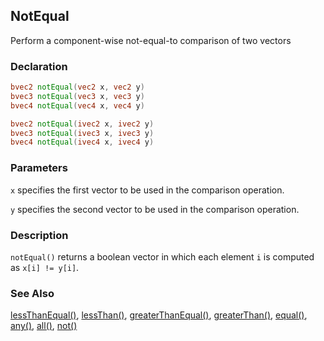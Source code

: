 ## NotEqual
Perform a component-wise not-equal-to comparison of two vectors

### Declaration
```glsl
bvec2 notEqual(vec2 x, vec2 y)  
bvec3 notEqual(vec3 x, vec3 y)  
bvec4 notEqual(vec4 x, vec4 y)  

bvec2 notEqual(ivec2 x, ivec2 y)  
bvec3 notEqual(ivec3 x, ivec3 y)  
bvec4 notEqual(ivec4 x, ivec4 y)
```

### Parameters
```x``` specifies the first vector to be used in the comparison operation.

```y``` specifies the second vector to be used in the comparison operation.

### Description
```notEqual()``` returns a boolean vector in which each element ```i``` is computed as ```x[i] != y[i]```.

### See Also
[lessThanEqual()](/glossary/?search=lessThanEqual), [lessThan()](/glossary/?search=lessThan), [greaterThanEqual()](/glossary/?search=greaterThanEqual), [greaterThan()](/glossary/?search=greaterThan), [equal()](/glossary/?search=equal), [any()](/glossary/?search=any), [all()](/glossary/?search=all), [not()](/glossary/?search=not)

